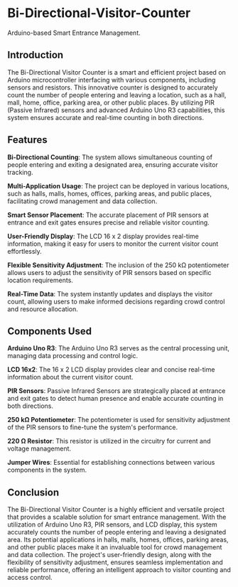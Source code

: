 # Bi-Directional-Visitor-Counter
Arduino-based Smart Entrance Management.

## Introduction
The Bi-Directional Visitor Counter is a smart and efficient project based on Arduino microcontroller interfacing with various components, including sensors and resistors. This innovative counter is designed to accurately count the number of people entering and leaving a location, such as a hall, mall, home, office, parking area, or other public places. By utilizing PIR (Passive Infrared) sensors and advanced Arduino Uno R3 capabilities, this system ensures accurate and real-time counting in both directions.

## Features
**Bi-Directional Counting**: The system allows simultaneous counting of people entering and exiting a designated area, ensuring accurate visitor tracking.

**Multi-Application Usage**: The project can be deployed in various locations, such as halls, malls, homes, offices, parking areas, and public places, facilitating crowd management and data collection.

**Smart Sensor Placement**: The accurate placement of PIR sensors at entrance and exit gates ensures precise and reliable visitor counting.

**User-Friendly Display**: The LCD 16 x 2 display provides real-time information, making it easy for users to monitor the current visitor count effortlessly.

**Flexible Sensitivity Adjustment**: The inclusion of the 250 kΩ potentiometer allows users to adjust the sensitivity of PIR sensors based on specific location requirements.

**Real-Time Data**: The system instantly updates and displays the visitor count, allowing users to make informed decisions regarding crowd control and resource allocation.

## Components Used
**Arduino Uno R3**: The Arduino Uno R3 serves as the central processing unit, managing data processing and control logic.

**LCD 16x2**: The 16 x 2 LCD display provides clear and concise real-time information about the current visitor count.

**PIR Sensors**: Passive Infrared Sensors are strategically placed at entrance and exit gates to detect human presence and enable accurate counting in both directions.

**250 kΩ Potentiometer**: The potentiometer is used for sensitivity adjustment of the PIR sensors to fine-tune the system's performance.

**220 Ω Resistor**: This resistor is utilized in the circuitry for current and voltage management.

**Jumper Wires**: Essential for establishing connections between various components in the system.

## Conclusion
The Bi-Directional Visitor Counter is a highly efficient and versatile project that provides a scalable solution for smart entrance management. With the utilization of Arduino Uno R3, PIR sensors, and LCD display, this system accurately counts the number of people entering and leaving a designated area. Its potential applications in halls, malls, homes, offices, parking areas, and other public places make it an invaluable tool for crowd management and data collection. The project's user-friendly design, along with the flexibility of sensitivity adjustment, ensures seamless implementation and reliable performance, offering an intelligent approach to visitor counting and access control.
